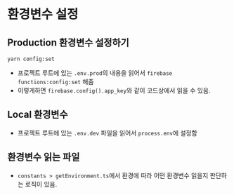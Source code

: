 # 환경변수 설정

## Production 환경변수 설정하기

```shell
yarn config:set
```

- 프로젝트 루트에 있는 `.env.prod`의 내용을 읽어서 `firebase functions:config:set` 해줌
- 이렇게하면 `firebase.config().app_key`와 같이 코드상에서 읽을 수 있음.

## Local 환경변수

- 프로젝트 루트에 있는 `.env.dev` 파일을 읽어서 `process.env`에 설정함

## 환경변수 읽는 파일

- `constants > getEnvironment.ts`에서 환경에 따라 어떤 환경변수 읽을지 판단하는 로직이 있음.
